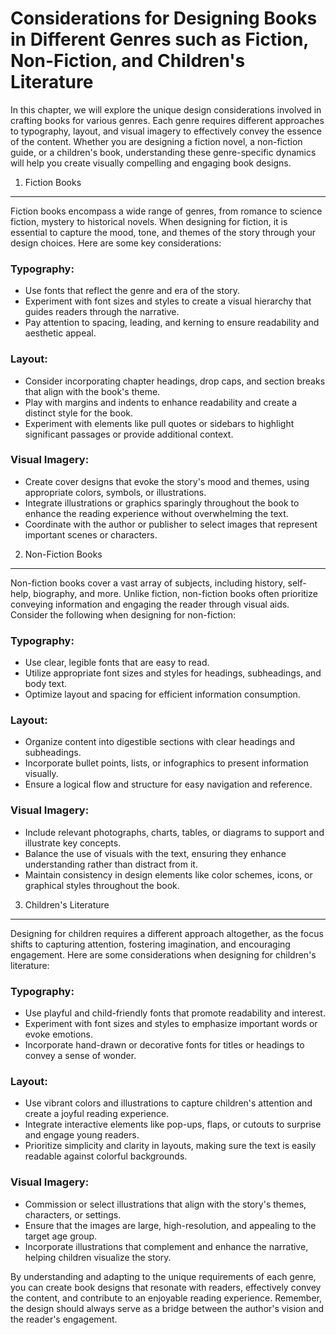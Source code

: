 Considerations for Designing Books in Different Genres such as Fiction, Non-Fiction, and Children's Literature
=========================================================================================================================================================

In this chapter, we will explore the unique design considerations involved in crafting books for various genres. Each genre requires different approaches to typography, layout, and visual imagery to effectively convey the essence of the content. Whether you are designing a fiction novel, a non-fiction guide, or a children's book, understanding these genre-specific dynamics will help you create visually compelling and engaging book designs.

1. Fiction Books
----------------

Fiction books encompass a wide range of genres, from romance to science fiction, mystery to historical novels. When designing for fiction, it is essential to capture the mood, tone, and themes of the story through your design choices. Here are some key considerations:

### Typography:

* Use fonts that reflect the genre and era of the story.
* Experiment with font sizes and styles to create a visual hierarchy that guides readers through the narrative.
* Pay attention to spacing, leading, and kerning to ensure readability and aesthetic appeal.

### Layout:

* Consider incorporating chapter headings, drop caps, and section breaks that align with the book's theme.
* Play with margins and indents to enhance readability and create a distinct style for the book.
* Experiment with elements like pull quotes or sidebars to highlight significant passages or provide additional context.

### Visual Imagery:

* Create cover designs that evoke the story's mood and themes, using appropriate colors, symbols, or illustrations.
* Integrate illustrations or graphics sparingly throughout the book to enhance the reading experience without overwhelming the text.
* Coordinate with the author or publisher to select images that represent important scenes or characters.

2. Non-Fiction Books
--------------------

Non-fiction books cover a vast array of subjects, including history, self-help, biography, and more. Unlike fiction, non-fiction books often prioritize conveying information and engaging the reader through visual aids. Consider the following when designing for non-fiction:

### Typography:

* Use clear, legible fonts that are easy to read.
* Utilize appropriate font sizes and styles for headings, subheadings, and body text.
* Optimize layout and spacing for efficient information consumption.

### Layout:

* Organize content into digestible sections with clear headings and subheadings.
* Incorporate bullet points, lists, or infographics to present information visually.
* Ensure a logical flow and structure for easy navigation and reference.

### Visual Imagery:

* Include relevant photographs, charts, tables, or diagrams to support and illustrate key concepts.
* Balance the use of visuals with the text, ensuring they enhance understanding rather than distract from it.
* Maintain consistency in design elements like color schemes, icons, or graphical styles throughout the book.

3. Children's Literature
------------------------

Designing for children requires a different approach altogether, as the focus shifts to capturing attention, fostering imagination, and encouraging engagement. Here are some considerations when designing for children's literature:

### Typography:

* Use playful and child-friendly fonts that promote readability and interest.
* Experiment with font sizes and styles to emphasize important words or evoke emotions.
* Incorporate hand-drawn or decorative fonts for titles or headings to convey a sense of wonder.

### Layout:

* Use vibrant colors and illustrations to capture children's attention and create a joyful reading experience.
* Integrate interactive elements like pop-ups, flaps, or cutouts to surprise and engage young readers.
* Prioritize simplicity and clarity in layouts, making sure the text is easily readable against colorful backgrounds.

### Visual Imagery:

* Commission or select illustrations that align with the story's themes, characters, or settings.
* Ensure that the images are large, high-resolution, and appealing to the target age group.
* Incorporate illustrations that complement and enhance the narrative, helping children visualize the story.

By understanding and adapting to the unique requirements of each genre, you can create book designs that resonate with readers, effectively convey the content, and contribute to an enjoyable reading experience. Remember, the design should always serve as a bridge between the author's vision and the reader's engagement.
